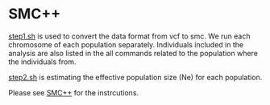 # SMC++

[step1.sh](step1.sh) is used to convert the data format from vcf to smc. We run each chromosome of each population separately. 
Individuals included in the analysis are also listed in the all commands related to the population where the individuals from.

[step2.sh](step2.sh) is estimating the effective population size (Ne) for each population.

Please see [SMC++](https://github.com/popgenmethods/smcpp) for the instrcutions.
